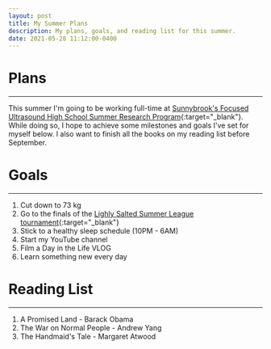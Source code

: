```yaml
---
layout: post
title: My Summer Plans
description: My plans, goals, and reading list for this summer.
date: 2021-05-28 11:12:00-0400
---
```


# Plans
---
This summer I'm going to be working full-time at [Sunnybrook's Focused Ultrasound High School Summer Research Program](https://sunnybrook.ca/research/content/?page=sri-ed-summ-ultra){:target="_blank"}. 
While doing so, I hope to achieve some milestones and goals I've set for myself below. I also want to finish all the books on my reading list before September.

# Goals
---
1. Cut down to 73 kg
2. Go to the finals of the [Lighly Salted Summer League tournament](https://lightlysaltedministry.wordpress.com/){:target="_blank"}
3. Stick to a healthy sleep schedule (10PM - 6AM)
4. Start my YouTube channel
5. Film a Day in the Life VLOG
6. Learn something new every day


# Reading List
---
1. A Promised Land - Barack Obama
2. The War on Normal People - Andrew Yang
3. The Handmaid's Tale - Margaret Atwood
